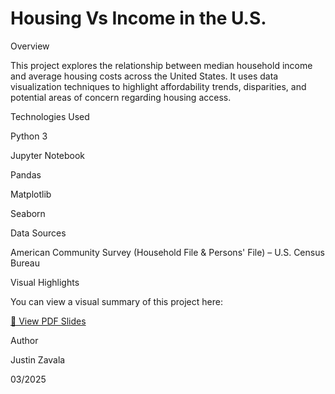 # Housing Vs Income in the U.S.

Overview

This project explores the relationship between median household income and average housing costs across the United States. It uses data visualization techniques to highlight affordability trends, disparities, and potential areas of concern regarding housing access.

Technologies Used

Python 3

Jupyter Notebook

Pandas

Matplotlib

Seaborn

Data Sources

American Community Survey (Household File & Persons' File) – U.S. Census Bureau

Visual Highlights

You can view a visual summary of this project here:

[📄 View PDF Slides](./Housing-vs.-Income/Housing_vs_Income.pdf)

Author

Justin Zavala

03/2025
